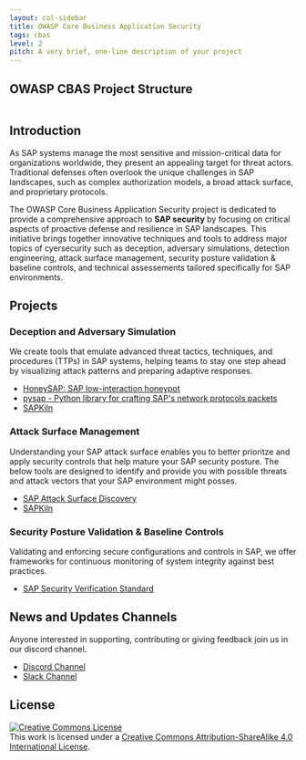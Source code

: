 ```yaml
---
layout: col-sidebar
title: OWASP Core Business Application Security
tags: cbas
level: 2
pitch: A very brief, one-line description of your project
---
```


## OWASP CBAS Project Structure
<div class="mxgraph" style="max-width:100%;border:1px solid transparent;" data-mxgraph="{&quot;highlight&quot;:&quot;#0000ff&quot;,&quot;nav&quot;:true,&quot;resize&quot;:true,&quot;xml&quot;:&quot;&lt;mxfile host=\&quot;app.diagrams.net\&quot; agent=\&quot;Mozilla/5.0 (X11; Linux x86_64; rv:134.0) Gecko/20100101 Firefox/134.0\&quot; version=\&quot;26.0.10\&quot;&gt;&lt;diagram name=\&quot;Page-1\&quot; id=\&quot;mU_fu9fwb0AzDSn9n8n2\&quot;&gt;&lt;mxGraphModel dx=\&quot;2058\&quot; dy=\&quot;1106\&quot; grid=\&quot;1\&quot; gridSize=\&quot;10\&quot; guides=\&quot;1\&quot; tooltips=\&quot;1\&quot; connect=\&quot;1\&quot; arrows=\&quot;1\&quot; fold=\&quot;1\&quot; page=\&quot;1\&quot; pageScale=\&quot;1\&quot; pageWidth=\&quot;850\&quot; pageHeight=\&quot;1100\&quot; math=\&quot;0\&quot; shadow=\&quot;0\&quot; adaptiveColors=\&quot;none\&quot;&gt;&lt;root&gt;&lt;mxCell id=\&quot;0\&quot;/&gt;&lt;mxCell id=\&quot;1\&quot; parent=\&quot;0\&quot;/&gt;&lt;mxCell id=\&quot;Y8tpjIWG1a65vZFoIx7Y-1\&quot; value=\&quot;\&quot; style=\&quot;rounded=1;whiteSpace=wrap;html=1;dashed=1;fillColor=light-dark(#FFFFFF,#FFFFFF);fillStyle=solid;gradientColor=none;\&quot; vertex=\&quot;1\&quot; parent=\&quot;1\&quot;&gt;&lt;mxGeometry x=\&quot;80\&quot; y=\&quot;240\&quot; width=\&quot;700\&quot; height=\&quot;700\&quot; as=\&quot;geometry\&quot;/&gt;&lt;/mxCell&gt;&lt;mxCell id=\&quot;Y8tpjIWG1a65vZFoIx7Y-3\&quot; value=\&quot;\&quot; style=\&quot;rounded=1;whiteSpace=wrap;html=1;fillColor=#DBF0DA;strokeWidth=0;opacity=50;\&quot; vertex=\&quot;1\&quot; parent=\&quot;1\&quot;&gt;&lt;mxGeometry x=\&quot;120\&quot; y=\&quot;760\&quot; width=\&quot;620\&quot; height=\&quot;140\&quot; as=\&quot;geometry\&quot;/&gt;&lt;/mxCell&gt;&lt;mxCell id=\&quot;Y8tpjIWG1a65vZFoIx7Y-9\&quot; value=\&quot;\&quot; style=\&quot;rounded=1;whiteSpace=wrap;html=1;fillColor=#B9D4FF;opacity=50;strokeWidth=0;\&quot; vertex=\&quot;1\&quot; parent=\&quot;1\&quot;&gt;&lt;mxGeometry x=\&quot;300\&quot; y=\&quot;310\&quot; width=\&quot;290\&quot; height=\&quot;430\&quot; as=\&quot;geometry\&quot;/&gt;&lt;/mxCell&gt;&lt;mxCell id=\&quot;Y8tpjIWG1a65vZFoIx7Y-4\&quot; value=\&quot;\&quot; style=\&quot;rounded=1;whiteSpace=wrap;html=1;strokeColor=none;fillColor=#FFCE9F;opacity=50;\&quot; vertex=\&quot;1\&quot; parent=\&quot;1\&quot;&gt;&lt;mxGeometry x=\&quot;120\&quot; y=\&quot;440\&quot; width=\&quot;200\&quot; height=\&quot;300\&quot; as=\&quot;geometry\&quot;/&gt;&lt;/mxCell&gt;&lt;mxCell id=\&quot;Y8tpjIWG1a65vZFoIx7Y-7\&quot; value=\&quot;\&quot; style=\&quot;rounded=1;whiteSpace=wrap;html=1;strokeColor=none;fillColor=#FFE6CC;opacity=50;\&quot; vertex=\&quot;1\&quot; parent=\&quot;1\&quot;&gt;&lt;mxGeometry x=\&quot;540\&quot; y=\&quot;440\&quot; width=\&quot;200\&quot; height=\&quot;300\&quot; as=\&quot;geometry\&quot;/&gt;&lt;/mxCell&gt;&lt;mxCell id=\&quot;Y8tpjIWG1a65vZFoIx7Y-8\&quot; value=\&quot;\&quot; style=\&quot;rounded=1;whiteSpace=wrap;html=1;strokeColor=none;fillColor=#EA6B66;opacity=50;\&quot; vertex=\&quot;1\&quot; parent=\&quot;1\&quot;&gt;&lt;mxGeometry x=\&quot;330\&quot; y=\&quot;440\&quot; width=\&quot;200\&quot; height=\&quot;300\&quot; as=\&quot;geometry\&quot;/&gt;&lt;/mxCell&gt;&lt;mxCell id=\&quot;Y8tpjIWG1a65vZFoIx7Y-2\&quot; value=\&quot;\&quot; style=\&quot;rounded=1;whiteSpace=wrap;html=1;dashed=1;fillColor=none;\&quot; vertex=\&quot;1\&quot; parent=\&quot;1\&quot;&gt;&lt;mxGeometry x=\&quot;100\&quot; y=\&quot;510\&quot; width=\&quot;660\&quot; height=\&quot;330\&quot; as=\&quot;geometry\&quot;/&gt;&lt;/mxCell&gt;&lt;mxCell id=\&quot;Y8tpjIWG1a65vZFoIx7Y-10\&quot; value=\&quot;&amp;lt;font style=&amp;quot;font-size: 20px;&amp;quot;&amp;gt;Deception&amp;lt;/font&amp;gt;\&quot; style=\&quot;text;html=1;align=center;verticalAlign=middle;whiteSpace=wrap;rounded=0;\&quot; vertex=\&quot;1\&quot; parent=\&quot;1\&quot;&gt;&lt;mxGeometry x=\&quot;165\&quot; y=\&quot;460\&quot; width=\&quot;110\&quot; height=\&quot;30\&quot; as=\&quot;geometry\&quot;/&gt;&lt;/mxCell&gt;&lt;mxCell id=\&quot;Y8tpjIWG1a65vZFoIx7Y-11\&quot; value=\&quot;&amp;lt;font style=&amp;quot;font-size: 20px;&amp;quot;&amp;gt;Adversary Simulation&amp;lt;/font&amp;gt;\&quot; style=\&quot;text;html=1;align=center;verticalAlign=middle;whiteSpace=wrap;rounded=0;\&quot; vertex=\&quot;1\&quot; parent=\&quot;1\&quot;&gt;&lt;mxGeometry x=\&quot;330\&quot; y=\&quot;460\&quot; width=\&quot;200\&quot; height=\&quot;30\&quot; as=\&quot;geometry\&quot;/&gt;&lt;/mxCell&gt;&lt;mxCell id=\&quot;Y8tpjIWG1a65vZFoIx7Y-12\&quot; value=\&quot;&amp;lt;font style=&amp;quot;font-size: 20px;&amp;quot;&amp;gt;Attack Surface Management&amp;lt;/font&amp;gt;\&quot; style=\&quot;text;html=1;align=center;verticalAlign=middle;whiteSpace=wrap;rounded=0;\&quot; vertex=\&quot;1\&quot; parent=\&quot;1\&quot;&gt;&lt;mxGeometry x=\&quot;560\&quot; y=\&quot;460\&quot; width=\&quot;160\&quot; height=\&quot;50\&quot; as=\&quot;geometry\&quot;/&gt;&lt;/mxCell&gt;&lt;mxCell id=\&quot;Y8tpjIWG1a65vZFoIx7Y-13\&quot; value=\&quot;&amp;lt;font style=&amp;quot;font-size: 20px;&amp;quot;&amp;gt;Security Assessment /&amp;lt;br&amp;gt;Penetration Testing&amp;lt;br&amp;gt;&amp;lt;/font&amp;gt;\&quot; style=\&quot;text;html=1;align=center;verticalAlign=middle;whiteSpace=wrap;rounded=0;\&quot; vertex=\&quot;1\&quot; parent=\&quot;1\&quot;&gt;&lt;mxGeometry x=\&quot;340\&quot; y=\&quot;330\&quot; width=\&quot;210\&quot; height=\&quot;40\&quot; as=\&quot;geometry\&quot;/&gt;&lt;/mxCell&gt;&lt;UserObject label=\&quot;&amp;lt;font style=&amp;quot;font-size: 20px;&amp;quot;&amp;gt;OWASP Core Business Application Security&amp;lt;br&amp;gt;&amp;lt;/font&amp;gt;\&quot; link=\&quot;https://owasp.org/www-project-core-business-application-security/\&quot; id=\&quot;Y8tpjIWG1a65vZFoIx7Y-14\&quot;&gt;&lt;mxCell style=\&quot;text;html=1;align=center;verticalAlign=middle;whiteSpace=wrap;rounded=0;\&quot; vertex=\&quot;1\&quot; parent=\&quot;1\&quot;&gt;&lt;mxGeometry x=\&quot;200\&quot; y=\&quot;250\&quot; width=\&quot;490\&quot; height=\&quot;30\&quot; as=\&quot;geometry\&quot;/&gt;&lt;/mxCell&gt;&lt;/UserObject&gt;&lt;UserObject label=\&quot;&amp;lt;font style=&amp;quot;font-size: 20px;&amp;quot;&amp;gt;SAP Security Verification Standard&amp;lt;br&amp;gt;&amp;lt;/font&amp;gt;\&quot; link=\&quot;https://github.com/SecuritySilverbacks/CBAS-SAP-SecurityVerificationStandard\&quot; id=\&quot;Y8tpjIWG1a65vZFoIx7Y-15\&quot;&gt;&lt;mxCell style=\&quot;rounded=1;whiteSpace=wrap;html=1;fillColor=#FFFFFF;\&quot; vertex=\&quot;1\&quot; parent=\&quot;1\&quot;&gt;&lt;mxGeometry x=\&quot;140\&quot; y=\&quot;770\&quot; width=\&quot;580\&quot; height=\&quot;60\&quot; as=\&quot;geometry\&quot;/&gt;&lt;/mxCell&gt;&lt;/UserObject&gt;&lt;mxCell id=\&quot;Y8tpjIWG1a65vZFoIx7Y-16\&quot; value=\&quot;&amp;lt;font style=&amp;quot;font-size: 20px;&amp;quot;&amp;gt;Security Posture Validation &amp;amp;amp; Baseline Controls&amp;lt;br&amp;gt;&amp;lt;/font&amp;gt;\&quot; style=\&quot;text;html=1;align=center;verticalAlign=middle;whiteSpace=wrap;rounded=0;\&quot; vertex=\&quot;1\&quot; parent=\&quot;1\&quot;&gt;&lt;mxGeometry x=\&quot;140\&quot; y=\&quot;850\&quot; width=\&quot;580\&quot; height=\&quot;30\&quot; as=\&quot;geometry\&quot;/&gt;&lt;/mxCell&gt;&lt;UserObject label=\&quot;&amp;lt;font style=&amp;quot;font-size: 20px;&amp;quot;&amp;gt;HoneySAP&amp;lt;br&amp;gt;&amp;lt;/font&amp;gt;\&quot; link=\&quot;https://github.com/OWASP/HoneySAP\&quot; id=\&quot;Y8tpjIWG1a65vZFoIx7Y-20\&quot;&gt;&lt;mxCell style=\&quot;rounded=1;whiteSpace=wrap;html=1;fillColor=#FFFFFF;\&quot; vertex=\&quot;1\&quot; parent=\&quot;1\&quot;&gt;&lt;mxGeometry x=\&quot;170\&quot; y=\&quot;520\&quot; width=\&quot;200\&quot; height=\&quot;60\&quot; as=\&quot;geometry\&quot;/&gt;&lt;/mxCell&gt;&lt;/UserObject&gt;&lt;UserObject label=\&quot;&amp;lt;font style=&amp;quot;font-size: 20px;&amp;quot;&amp;gt;SAPKiln&amp;lt;/font&amp;gt;\&quot; link=\&quot;https://github.com/OWASP/SAPKiln\&quot; id=\&quot;Y8tpjIWG1a65vZFoIx7Y-21\&quot;&gt;&lt;mxCell style=\&quot;rounded=1;whiteSpace=wrap;html=1;fillColor=#FFFFFF;\&quot; vertex=\&quot;1\&quot; parent=\&quot;1\&quot;&gt;&lt;mxGeometry x=\&quot;440\&quot; y=\&quot;520\&quot; width=\&quot;180\&quot; height=\&quot;60\&quot; as=\&quot;geometry\&quot;/&gt;&lt;/mxCell&gt;&lt;/UserObject&gt;&lt;UserObject label=\&quot;&amp;lt;font style=&amp;quot;font-size: 20px;&amp;quot;&amp;gt;pysap&amp;lt;/font&amp;gt;\&quot; link=\&quot;https://github.com/OWASP/pysap\&quot; id=\&quot;Y8tpjIWG1a65vZFoIx7Y-22\&quot;&gt;&lt;mxCell style=\&quot;rounded=1;whiteSpace=wrap;html=1;fillColor=#FFFFFF;\&quot; vertex=\&quot;1\&quot; parent=\&quot;1\&quot;&gt;&lt;mxGeometry x=\&quot;250\&quot; y=\&quot;660\&quot; width=\&quot;180\&quot; height=\&quot;60\&quot; as=\&quot;geometry\&quot;/&gt;&lt;/mxCell&gt;&lt;/UserObject&gt;&lt;UserObject label=\&quot;&amp;lt;font style=&amp;quot;font-size: 20px;&amp;quot;&amp;gt;SAP Attack Surface Discovery&amp;lt;br&amp;gt;&amp;lt;/font&amp;gt;\&quot; link=\&quot;https://github.com/NO-MONKEY/SAP-AttackSurfaceDiscovery\&quot; id=\&quot;Y8tpjIWG1a65vZFoIx7Y-23\&quot;&gt;&lt;mxCell style=\&quot;rounded=1;whiteSpace=wrap;html=1;fillColor=#FFFFFF;\&quot; vertex=\&quot;1\&quot; parent=\&quot;1\&quot;&gt;&lt;mxGeometry x=\&quot;550\&quot; y=\&quot;660\&quot; width=\&quot;180\&quot; height=\&quot;60\&quot; as=\&quot;geometry\&quot;/&gt;&lt;/mxCell&gt;&lt;/UserObject&gt;&lt;UserObject label=\&quot;&amp;lt;font style=&amp;quot;font-size: 20px;&amp;quot;&amp;gt;sncscan&amp;lt;/font&amp;gt;\&quot; link=\&quot;https://github.com/SecuritySilverbacks/sncscan\&quot; id=\&quot;Y8tpjIWG1a65vZFoIx7Y-24\&quot;&gt;&lt;mxCell style=\&quot;rounded=1;whiteSpace=wrap;html=1;fillColor=#FFFFFF;\&quot; vertex=\&quot;1\&quot; parent=\&quot;1\&quot;&gt;&lt;mxGeometry x=\&quot;440\&quot; y=\&quot;590\&quot; width=\&quot;180\&quot; height=\&quot;60\&quot; as=\&quot;geometry\&quot;/&gt;&lt;/mxCell&gt;&lt;/UserObject&gt;&lt;/root&gt;&lt;/mxGraphModel&gt;&lt;/diagram&gt;&lt;/mxfile&gt;&quot;,&quot;toolbar&quot;:&quot;pages zoom layers lightbox&quot;,&quot;page&quot;:0}"></div>
<script type="text/javascript" src="https://app.diagrams.net/js/viewer-static.min.js"></script>


## Introduction

As SAP systems manage the most sensitive and mission-critical data for organizations worldwide, they present an appealing target for threat actors. Traditional defenses often overlook the unique challenges in SAP landscapes, such as complex authorization models, a broad attack surface, and proprietary protocols.

The OWASP Core Business Application Security project is dedicated to provide a comprehensive approach to **SAP security** by focusing on critical aspects of proactive defense and resilience in SAP landscapes. This initiative brings together innovative techniques and tools to address major topics of cyersecurity such as deception, adversary simulations, detection engineering, attack surface management, security posture validation & baseline controls, and technical assessements tailored specifically for SAP environments.

## Projects

### Deception and Adversary Simulation

We create tools that emulate advanced threat tactics, techniques, and procedures (TTPs) in SAP systems, helping teams to stay one step ahead by visualizing attack patterns and preparing adaptive responses.

- [HoneySAP: SAP low-interaction honeypot](https://github.com/OWASP/HoneySAP)
- [pysap - Python library for crafting SAP's network protocols packets](https://github.com/OWASP/pysap)
- [SAPKiln](https://github.com/OWASP/SAPKiln)

### Attack Surface Management <Re-write better>

Understanding your SAP attack surface enables you to better prioritze and apply security controls that help mature your SAP security posture. The below tools are designed to identify and provide you with possible threats and attack vectors that your SAP environment might posses.

- [SAP Attack Surface Discovery](https://github.com/NO-MONKEY/SAP-AttackSurfaceDiscovery)
- [SAPKiln](https://github.com/OWASP/SAPKiln)

### Security Posture Validation & Baseline Controls

Validating and enforcing secure configurations and controls in SAP, we offer frameworks for continuous monitoring of system integrity against best practices.

- [SAP Security Verification Standard](https://github.com/NO-MONKEY/CBAS-SAP-SecurityMaturityModel)



## News and Updates Channels

Anyone interested in supporting, contributing or giving feedback join us in our discord channel.

* [Discord Channel](https://discord.gg/X8ZVSfH)
* [Slack Channel](https://join.slack.com/share/enQtNTMzNDIwOTAzOTE3NS04NWIwYTQxODIzNmNiMGE1MzU2YWE2MDkyMzNmZDlmOGQ0YWVlNGNhODg4NmIxZDQ5YTMwNjU3ZTY3MDUyYjgz)

## License
<a rel="license" href="http://creativecommons.org/licenses/by-sa/4.0/"><img alt="Creative Commons License" style="border-width:0" src="https://i.creativecommons.org/l/by-sa/4.0/88x31.png" /></a>
<br />This work is licensed under a <a rel="license" href="http://creativecommons.org/licenses/by-sa/4.0/">Creative Commons Attribution-ShareAlike 4.0 International License</a>.
